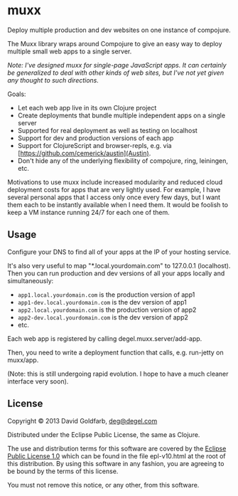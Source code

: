 muxx
====

Deploy multiple production and dev websites on one instance of compojure.

The Muxx library wraps around Compojure to give an easy way to deploy
multiple small web apps to a single server.

_Note: I've designed muxx for single-page JavaScript apps. It can certainly
be generalized to deal with other kinds of web sites, but I've not yet
given any thought to such directions._

Goals:
* Let each web app live in its own Clojure project
* Create deployments that bundle multiple independent apps on a single server
* Supported for real deployment as well as testing on localhost
* Support for dev and production versions of each app
* Support for ClojureScript and browser-repls, e.g. via [https://github.com/cemerick/austin](Austin).
* Don't hide any of the underlying flexibility of compojure, ring, leiningen, etc.

Motivations to use muxx include increased modularity and reduced cloud
deployment costs for apps that are very lightly used. For example, I
have several personal apps that I access only once every few days, but
I want them each to be instantly available when I need them. It would
be foolish to keep a VM instance running 24/7 for each one of them.

## Usage

Configure your DNS to find all of your apps at the IP of your hosting service.

It's also very useful to map "*.local.yourdomain.com" to 127.0.0.1
(localhost). Then you can run production and dev versions of all your
apps locally and simultaneously:
* `app1.local.yourdomain.com` is the production version of app1
* `app1-dev.local.yourdomain.com` is the dev version of app1
* `app2.local.yourdomain.com` is the production version of app2
* `app2-dev.local.yourdomain.com` is the dev version of app2
* etc.

Each web app is registered by calling degel.muxx.server/add-app.

Then, you need to write a deployment function that calls,
e.g. run-jetty on muxx/app.

(Note: this is still undergoing rapid evolution. I hope to have a much
cleaner interface very soon).

## License

Copyright © 2013 David Goldfarb, deg@degel.com

Distributed under the Eclipse Public License, the same as Clojure.

The use and distribution terms for this software are covered by the
[Eclipse Public License
1.0](http://opensource.org/licenses/eclipse-1.0.php) which can be
found in the file epl-v10.html at the root of this distribution.  By
using this software in any fashion, you are agreeing to be bound by
the terms of this license.

You must not remove this notice, or any other, from this software.
